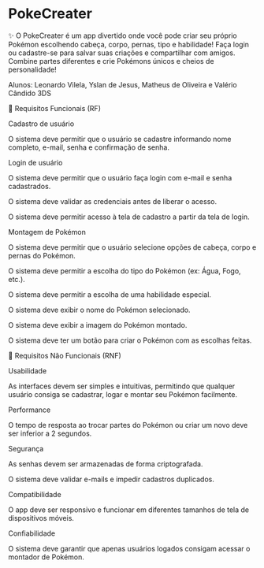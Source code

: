 # PokeCreater
✨ O PokeCreater é um app divertido onde você pode criar seu próprio Pokémon escolhendo cabeça, corpo, pernas, tipo e habilidade! Faça login ou cadastre-se para salvar suas criações e compartilhar com amigos. Combine partes diferentes e crie Pokémons únicos e cheios de personalidade!

Alunos: Leonardo Vilela, Yslan de Jesus, Matheus de Oliveira e Valério Cândido 3DS

📌 Requisitos Funcionais (RF)

Cadastro de usuário

O sistema deve permitir que o usuário se cadastre informando nome completo, e-mail, senha e confirmação de senha.

Login de usuário

O sistema deve permitir que o usuário faça login com e-mail e senha cadastrados.

O sistema deve validar as credenciais antes de liberar o acesso.

O sistema deve permitir acesso à tela de cadastro a partir da tela de login.

Montagem de Pokémon

O sistema deve permitir que o usuário selecione opções de cabeça, corpo e pernas do Pokémon.

O sistema deve permitir a escolha do tipo do Pokémon (ex: Água, Fogo, etc.).

O sistema deve permitir a escolha de uma habilidade especial.

O sistema deve exibir o nome do Pokémon selecionado.

O sistema deve exibir a imagem do Pokémon montado.

O sistema deve ter um botão para criar o Pokémon com as escolhas feitas.

📌 Requisitos Não Funcionais (RNF)

Usabilidade

As interfaces devem ser simples e intuitivas, permitindo que qualquer usuário consiga se cadastrar, logar e montar seu Pokémon facilmente.

Performance

O tempo de resposta ao trocar partes do Pokémon ou criar um novo deve ser inferior a 2 segundos.

Segurança

As senhas devem ser armazenadas de forma criptografada.

O sistema deve validar e-mails e impedir cadastros duplicados.

Compatibilidade

O app deve ser responsivo e funcionar em diferentes tamanhos de tela de dispositivos móveis.

Confiabilidade

O sistema deve garantir que apenas usuários logados consigam acessar o montador de Pokémon.
